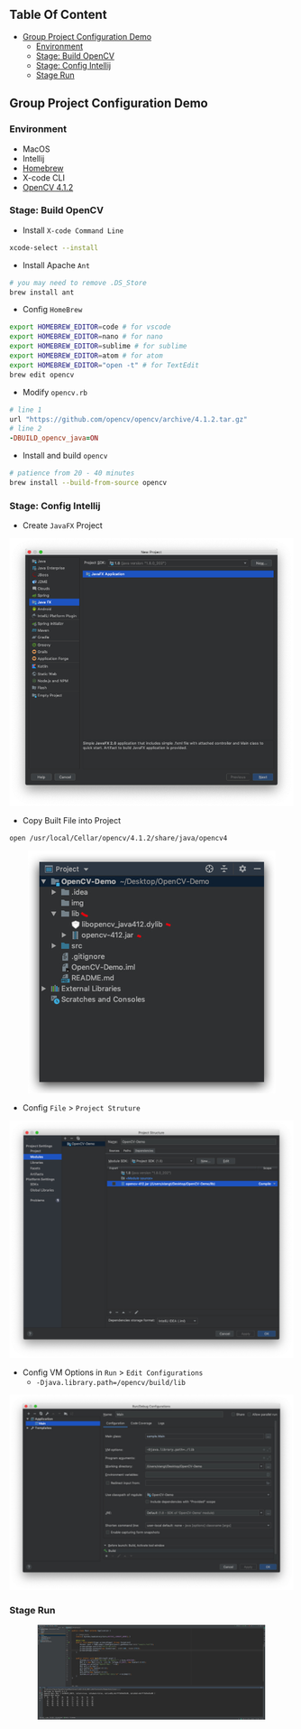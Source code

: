 <!-- START doctoc generated TOC please keep comment here to allow auto update -->
<!-- DON'T EDIT THIS SECTION, INSTEAD RE-RUN doctoc TO UPDATE -->
## Table Of Content

- [Group Project Configuration Demo](#group-project-configuration-demo)
  - [Environment](#environment)
  - [Stage: Build OpenCV](#stage-build-opencv)
  - [Stage: Config Intellij](#stage-config-intellij)
  - [Stage Run](#stage-run)

<!-- END doctoc generated TOC please keep comment here to allow auto update -->


## Group Project Configuration Demo
### Environment
- MacOS
- Intellij
- [Homebrew](https://brew.sh/)
- X-code CLI
- [OpenCV 4.1.2](https://opencv.org/releases/)

### Stage: Build OpenCV
- Install `X-code Command Line`
```sh
xcode-select --install
```
- Install Apache `Ant`
```sh
# you may need to remove .DS_Store
brew install ant 
```
- Config `HomeBrew`
```sh
export HOMEBREW_EDITOR=code # for vscode
export HOMEBREW_EDITOR=nano # for nano
export HOMEBREW_EDITOR=sublime # for sublime
export HOMEBREW_EDITOR=atom # for atom
export HOMEBREW_EDITOR="open -t" # for TextEdit
brew edit opencv
```
- Modify `opencv.rb`
<!-- https://github.com/opencv/opencv/archive/4.0.1.tar.gz -->
```ruby
# line 1
url "https://github.com/opencv/opencv/archive/4.1.2.tar.gz"
# line 2
-DBUILD_opencv_java=ON
```



- Install and build `opencv`
```sh
# patience from 20 - 40 minutes
brew install --build-from-source opencv
```

### Stage: Config Intellij
- Create `JavaFX` Project
<div style="text-align:center; margin:auto"><img src="img/javafx.png"></div>

- Copy Built File into Project
```sh
open /usr/local/Cellar/opencv/4.1.2/share/java/opencv4
```
<div style="text-align:center; margin:auto"><img src="img/lib.png"></div>

- Config `File` > `Project Struture`
<div style="text-align:center; margin:auto"><img src="img/project_struc.png"></div>

- Config VM Options in `Run` > `Edit Configurations`
  - `-Djava.library.path=/opencv/build/lib`
<div style="text-align:center; margin:auto"><img src="img/vm.png"></div>


### Stage Run
<div style="text-align:center; margin:auto; width: 80%"><img src="img/run.png"></div>

